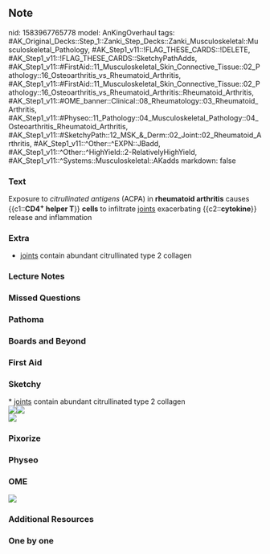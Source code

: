 ## Note
nid: 1583967765778
model: AnKingOverhaul
tags: #AK_Original_Decks::Step_1::Zanki_Step_Decks::Zanki_Musculoskeletal::Musculoskeletal_Pathology, #AK_Step1_v11::!FLAG_THESE_CARDS::!DELETE, #AK_Step1_v11::!FLAG_THESE_CARDS::SketchyPathAdds, #AK_Step1_v11::#FirstAid::11_Musculoskeletal_Skin_Connective_Tissue::02_Pathology::16_Osteoarthritis_vs_Rheumatoid_Arthritis, #AK_Step1_v11::#FirstAid::11_Musculoskeletal_Skin_Connective_Tissue::02_Pathology::16_Osteoarthritis_vs_Rheumatoid_Arthritis::Rheumatoid_Arthritis, #AK_Step1_v11::#OME_banner::Clinical::08_Rheumatology::03_Rheumatoid_Arthritis, #AK_Step1_v11::#Physeo::11_Pathology::04_Musculoskeletal_Pathology::04_Osteoarthritis_Rheumatoid_Arthritis, #AK_Step1_v11::#SketchyPath::12_MSK_&_Derm::02_Joint::02_Rheumatoid_Arthritis, #AK_Step1_v11::^Other::^EXPN::JBadd, #AK_Step1_v11::^Other::^HighYield::2-RelativelyHighYield, #AK_Step1_v11::^Systems::Musculoskeletal::AKadds
markdown: false

### Text
<div>
  Exposure to <i>citrullinated antigens</i> (ACPA) in <b>rheumatoid
  arthritis</b> causes {{c1::<b>CD4<sup>+</sup> helper T</b>}}
  <b>cells</b> to infiltrate <u>joints</u> exacerbating
  {{c2::<b>cytokine</b>}} release and inflammation
</div>

### Extra
* <u>joints</u> contain abundant citrullinated type 2 collagen

### Lecture Notes


### Missed Questions


### Pathoma


### Boards and Beyond


### First Aid


### Sketchy
<div>
  * <u>joints</u> contain abundant citrullinated type 2 collagen
</div>
<div><img src=
"Screen%20Shot%202020-03-11%20at%206.59.24%20PM.JPG"><img src=
"Screen%20Shot%202020-03-11%20at%206.59.32%20PM.JPG"></div><img src="Zoverall%20picture%20(89)_1566160514431.JPG">

### Pixorize


### Physeo


### OME
<div class="ome-widget">
  <a href=
  "https://onlinemeded.org/spa/rheumatology/rheumatoid-arthritis/acquire?ref=anki">
  <img src="_OME_AnkiFlashcards_Lesson_2.png"></a>
</div>

### Additional Resources


### One by one

